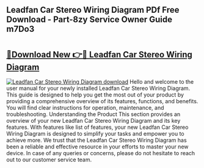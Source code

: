 ## Leadfan Car Stereo Wiring Diagram PDf Free Download - Part-8zy Service Owner Guide m7Do3

# <h2><a href="http://dfjteqp.blite.top/?on=Leadfan+Car+Stereo+Wiring+Diagram">🔗Download New 👉🔴 Leadfan Car Stereo Wiring Diagram</a></h2>

[![Leadfan Car Stereo Wiring Diagram download](https://i.imgur.com/lujVjoI.png)](http://dfjteqp.blite.top/?on=Leadfan+Car+Stereo+Wiring+Diagram)
Hello and welcome to the user manual for your newly installed Leadfan Car Stereo Wiring Diagram. This guide is designed to help you get the most out of your product by providing a comprehensive overview of its features, functions, and benefits. You will find clear instructions for operation, maintenance, and troubleshooting. Understanding the Product This section provides an overview of your new Leadfan Car Stereo Wiring Diagram and its key features. With features like list of features, your new Leadfan Car Stereo Wiring Diagram is designed to simplify your tasks and empower you to achieve more. We trust that the Leadfan Car Stereo Wiring Diagram has been a reliable and effective resource in your efforts to master your new device. In case of any queries or concerns, please do not hesitate to reach out to our customer service team.
